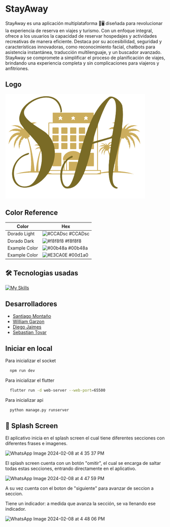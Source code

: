 # StayAway

StayAway es una aplicación multiplataforma 📱🖥️ diseñada para revolucionar la experiencia de reserva en viajes y turismo. Con un enfoque integral, ofrece a los usuarios la capacidad de reservar hospedajes y actividades recreativas de manera eficiente. Destaca por su accesibilidad, seguridad y características innovadoras, como reconocimiento facial, chatbots para asistencia instantánea, traducción multilenguaje, y un buscador avanzado. StayAway se compromete a simplificar el proceso de planificación de viajes, brindando una experiencia completa y sin complicaciones para viajeros y anfitriones.

## Logo

![App Screenshot](https://github.com/proyectosena020/ProyectoFinal/blob/main/logo.png?raw=true)


## Color Reference

| Color             | Hex                                                                |
| ----------------- | ------------------------------------------------------------------ |
| Dorado Light | ![#CCADsc](https://via.placeholder.com/10/0a192f#E3CA0E?text=+) #CCADsc |
| Dorado Dark | ![#f8f8f8](https://via.placeholder.com/10/f8f8f8?text=+) #f8f8f8 |
| Example Color | ![#00b48a](https://via.placeholder.com/10/00b48a?text=+) #00b48a |
| Example Color | ![#E3CA0E](https://via.placeholder.com/10/00b48a?text=+) #00d1a0 |


## 🛠️ Tecnologias usadas


[![My Skills](https://skillicons.dev/icons?i=django,postgres,dart,python,flutter,mongo&perline=3)](https://skillicons.dev)


## Desarrolladores

- [Santiago Montaño](https://github.com/SantiagoHernandez20)
- [William Garzon](https://github.com/WilliamQ16)
- [Diego Jaimes](https://github.com/diegojaimes123)
- [Sebastian Tovar](https://github.com/Sebas333231)



## Iniciar en local

Para inicializar el socket 

```bash
  npm run dev
```


Para inicializar el flutter

```bash
  flutter run -d web-server --web-port=65500
```
    
Para inicializar api

```bash
  python manage.py runserver
```
    


## 🚀 Splash Screen

El aplicativo inicia en el splash screen el cual tiene diferentes secciones con diferentes frases e imagenes. 

![WhatsApp Image 2024-02-08 at 4 35 37 PM](https://github.com/SantiagoHernandez20/Proyectos_kotlin/assets/98421206/f173fbfd-387c-4d66-850f-727d63bc31dc)

 


El splash screen cuenta con un botón "omitir", el cual se encarga de saltar todas estas secciones, entrando directamente en el aplicativo.


![WhatsApp Image 2024-02-08 at 4 47 59 PM](https://github.com/SantiagoHernandez20/Proyectos_kotlin/assets/98421206/687edc93-541c-41a1-a6a8-b7959cc68732)

A su vez cuenta con el boton de "siguiente" para avanzar de seccion a seccion.

Tiene un indicador: a medida que avanza la sección, se va llenando ese indicador.

![WhatsApp Image 2024-02-08 at 4 48 06 PM](https://github.com/SantiagoHernandez20/Proyectos_kotlin/assets/98421206/cfbd4b3f-fad5-433c-b9ae-a6e468b61ad6)
